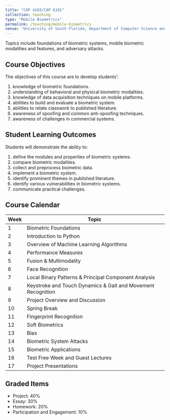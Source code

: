 ```yaml
---
title: "CAP 4103/CAP 6101"
collection: teaching
type: "Mobile Biometrics"
permalink: /teaching/mobile-biometrics
venue: "University of South Florida, Department of Computer Science and Engineering"
---
```


Topics include foundations of biometric systems, mobile biometric modalities and features, and adversary attacks.

## Course Objectives
The objectives of this course are to develop students’:
1. knowledge of biometric foundations.
2. understanding of behavioral and physical biometric modalities.
3. knowledge of data acquisition techniques on mobile platforms.
4. abilities to build and evaluate a biometric system.
5. abilities to relate classwork to published literature.
6. awareness of spoofing and common anti-spoofing techniques.
7. awareness of challenges in commercial systems.

## Student Learning Outcomes
Students will demonstrate the ability to:
1. define the modules and properties of biometric systems.
2. compare biometric modalities.
3. collect and preprocess biometric data.
4. implement a biometric system.
5. identify prominent themes in published literature.
6. identify various vulnerabilities in biometric systems.
7. communicate practical challenges.

## Course Calendar

| Week | Topic                                                                                     |
|------|-------------------------------------------------------------------------------------------|
| 1    | Biometric Foundations                                              |
| 2    |                    Introduction to Python                                |
| 3    |                                  Overview of Machine Learning Algorithms                                     |
| 4    |                  Performance Measures                                                   |
| 5    |                Fusion & Multimodality                                                           |
| 6    |          Face Recognition                                       |
| 7    | Local Binary Patterns & Principal Component Analysis                                      |
| 8    | Keystroke and Touch Dynamics & Gait and Movement Recognition                              |
| 9    | Project Overview and Discussion                                                                            |
| 10   | Spring Break                                                                        |
| 11   | Fingerprint Recognition                                                                   |
| 12   | Soft Biometrics                                                                |
| 13   | Bias                                                                            |
| 14   | Biometric System Attacks                                                        |
| 15   | Biometric Applications                                                          |
| 16   | Test Free Week and Guest Lectures                                                         |
| 17   | Project Presentations                                                                     |

## Graded Items
- Project: 40%
- Essay: 30%
- Homework: 20%
- Participation and Engagement: 10%
